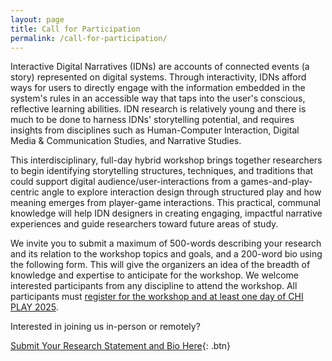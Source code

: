 ```yaml
---
layout: page
title: Call for Participation
permalink: /call-for-participation/
---
```


Interactive Digital Narratives (IDNs) are accounts of connected events (a story) represented on digital systems. Through interactivity, IDNs afford ways for users to directly engage with the information embedded in the system's rules in an accessible way that taps into the user's conscious, reflective learning abilities. IDN research is relatively young and there is much to be done to harness IDNs' storytelling potential, and requires insights from disciplines such as Human-Computer Interaction, Digital Media & Communication Studies, and Narrative Studies.

This interdisciplinary, full-day hybrid workshop brings together researchers to begin identifying storytelling structures, techniques, and traditions that could support digital audience/user-interactions from a games-and-play-centric angle to explore interaction design through structured play and how meaning emerges from player-game interactions. This practical, communal knowledge will help IDN designers in creating engaging, impactful narrative experiences and guide researchers toward future areas of study.
    
We invite you to submit a maximum of 500-words describing your research and its relation to the workshop topics and goals, and a 200-word bio using the following form. This will give the organizers an idea of the breadth of knowledge and expertise to anticipate for the workshop. We welcome interested participants from any discipline to attend the workshop. All participants must [register for the workshop and at least one day of CHI PLAY 2025](https://chiplay.acm.org/2025/registration/).

Interested in joining us in-person or remotely?

[Submit Your Research Statement and Bio Here](https://forms.office.com/Pages/ResponsePage.aspx?id=h1o6cprzIkqSRz_CQMATljsp3qDxXItHtl3atyoVpwFUN0xQTDhBQ1NYUllGSEtINjU2Q1dMMVhYUy4u){: .btn}
